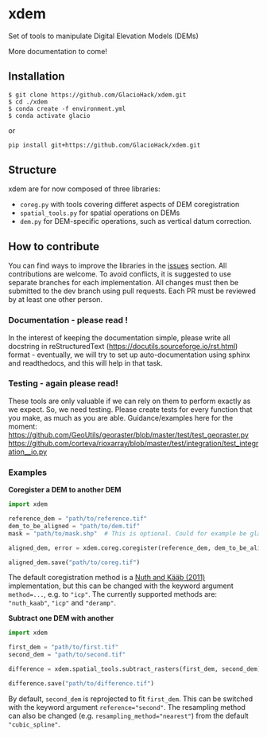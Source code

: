 # xdem
Set of tools to manipulate Digital Elevation Models (DEMs)

More documentation to come!


## Installation ##

```
$ git clone https://github.com/GlacioHack/xdem.git
$ cd ./xdem
$ conda create -f environment.yml
$ conda activate glacio
```
or
```bash
pip install git+https://github.com/GlacioHack/xdem.git
```

## Structure 

xdem are for now composed of three libraries:
- `coreg.py` with tools covering differet aspects of DEM coregistration
- `spatial_tools.py` for spatial operations on DEMs
- `dem.py` for DEM-specific operations, such as vertical datum correction.

## How to contribute

You can find ways to improve the libraries in the [issues](https://github.com/GlacioHack/xdem/issues) section. All contributions are welcome.
To avoid conflicts, it is suggested to use separate branches for each implementation. All changes must then be submitted to the dev branch using pull requests. Each PR must be reviewed by at least one other person.

### Documentation - please read ! ###
In the interest of keeping the documentation simple, please write all docstring in reStructuredText (https://docutils.sourceforge.io/rst.html) format - eventually, we will try to set up auto-documentation using sphinx and readthedocs, and this will help in that task.

### Testing - again please read!
These tools are only valuable if we can rely on them to perform exactly as we expect. So, we need testing. Please create tests for every function that you make, as much as you are able. Guidance/examples here for the moment: https://github.com/GeoUtils/georaster/blob/master/test/test_georaster.py
https://github.com/corteva/rioxarray/blob/master/test/integration/test_integration__io.py



### Examples

**Coregister a DEM to another DEM**
```python
import xdem

reference_dem = "path/to/reference.tif"
dem_to_be_aligned = "path/to/dem.tif"
mask = "path/to/mask.shp"  # This is optional. Could for example be glacier outlines.

aligned_dem, error = xdem.coreg.coregister(reference_dem, dem_to_be_aligned, mask=mask)

aligned_dem.save("path/to/coreg.tif")
```
The default coregistration method is a [Nuth and Kääb (2011)](https://doi.org/10.5194/tc-5-271-2011) implementation, but this can be changed with the keyword argument `method=...`, e.g. to `"icp"`.
The currently supported methods are: `"nuth_kaab"`, `"icp"` and `"deramp"`.

**Subtract one DEM with another**
```python
import xdem

first_dem = "path/to/first.tif"
second_dem = "path/to/second.tif"

difference = xdem.spatial_tools.subtract_rasters(first_dem, second_dem)

difference.save("path/to/difference.tif")
```
By default, `second_dem` is reprojected to fit `first_dem`.
This can be switched with the keyword argument `reference="second"`.
The resampling method can also be changed (e.g. `resampling_method="nearest"`) from the default `"cubic_spline"`.

